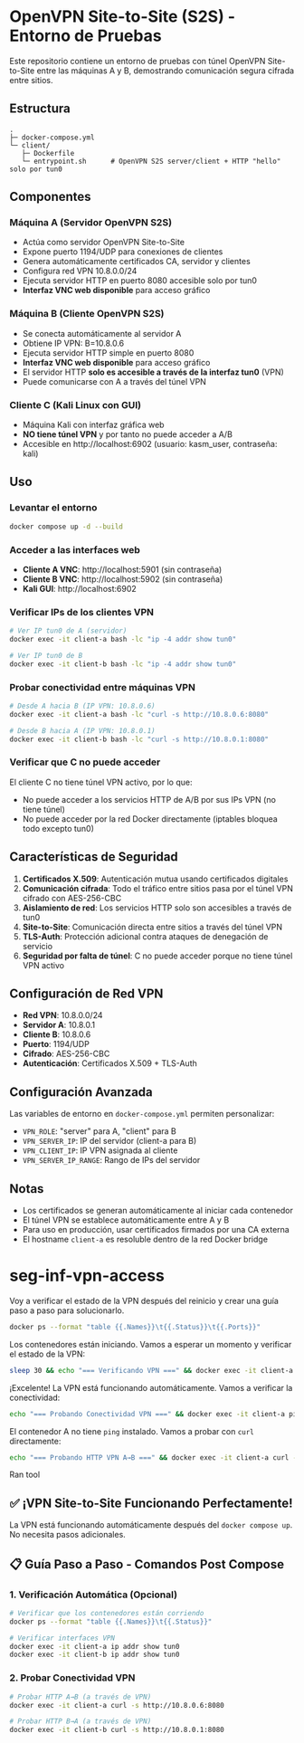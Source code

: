 # OpenVPN Site-to-Site (S2S) - Entorno de Pruebas

Este repositorio contiene un entorno de pruebas con túnel OpenVPN Site-to-Site entre las máquinas A y B, demostrando comunicación segura cifrada entre sitios.

## Estructura

```
.
├─ docker-compose.yml
└─ client/
   ├─ Dockerfile
   └─ entrypoint.sh      # OpenVPN S2S server/client + HTTP "hello" solo por tun0
```

## Componentes

### Máquina A (Servidor OpenVPN S2S)
- Actúa como servidor OpenVPN Site-to-Site
- Expone puerto 1194/UDP para conexiones de clientes
- Genera automáticamente certificados CA, servidor y clientes
- Configura red VPN 10.8.0.0/24
- Ejecuta servidor HTTP en puerto 8080 accesible solo por tun0
- **Interfaz VNC web disponible** para acceso gráfico

### Máquina B (Cliente OpenVPN S2S)
- Se conecta automáticamente al servidor A
- Obtiene IP VPN: B=10.8.0.6
- Ejecuta servidor HTTP simple en puerto 8080
- **Interfaz VNC web disponible** para acceso gráfico
- El servidor HTTP **solo es accesible a través de la interfaz tun0** (VPN)
- Puede comunicarse con A a través del túnel VPN

### Cliente C (Kali Linux con GUI)
- Máquina Kali con interfaz gráfica web
- **NO tiene túnel VPN** y por tanto no puede acceder a A/B
- Accesible en http://localhost:6902 (usuario: kasm_user, contraseña: kali)

## Uso

### Levantar el entorno

```bash
docker compose up -d --build
```

### Acceder a las interfaces web

- **Cliente A VNC**: http://localhost:5901 (sin contraseña)
- **Cliente B VNC**: http://localhost:5902 (sin contraseña)
- **Kali GUI**: http://localhost:6902

### Verificar IPs de los clientes VPN

```bash
# Ver IP tun0 de A (servidor)
docker exec -it client-a bash -lc "ip -4 addr show tun0"

# Ver IP tun0 de B
docker exec -it client-b bash -lc "ip -4 addr show tun0"

```

### Probar conectividad entre máquinas VPN

```bash
# Desde A hacia B (IP VPN: 10.8.0.6)
docker exec -it client-a bash -lc "curl -s http://10.8.0.6:8080"

# Desde B hacia A (IP VPN: 10.8.0.1)
docker exec -it client-b bash -lc "curl -s http://10.8.0.1:8080"
```

### Verificar que C no puede acceder

El cliente C no tiene túnel VPN activo, por lo que:
- No puede acceder a los servicios HTTP de A/B por sus IPs VPN (no tiene túnel)
- No puede acceder por la red Docker directamente (iptables bloquea todo excepto tun0)

## Características de Seguridad

1. **Certificados X.509**: Autenticación mutua usando certificados digitales
2. **Comunicación cifrada**: Todo el tráfico entre sitios pasa por el túnel VPN cifrado con AES-256-CBC
3. **Aislamiento de red**: Los servicios HTTP solo son accesibles a través de tun0
4. **Site-to-Site**: Comunicación directa entre sitios a través del túnel VPN
5. **TLS-Auth**: Protección adicional contra ataques de denegación de servicio
6. **Seguridad por falta de túnel**: C no puede acceder porque no tiene túnel VPN activo

## Configuración de Red VPN

- **Red VPN**: 10.8.0.0/24
- **Servidor A**: 10.8.0.1
- **Cliente B**: 10.8.0.6
- **Puerto**: 1194/UDP
- **Cifrado**: AES-256-CBC
- **Autenticación**: Certificados X.509 + TLS-Auth

## Configuración Avanzada

Las variables de entorno en `docker-compose.yml` permiten personalizar:

- `VPN_ROLE`: "server" para A, "client" para B
- `VPN_SERVER_IP`: IP del servidor (client-a para B)
- `VPN_CLIENT_IP`: IP VPN asignada al cliente
- `VPN_SERVER_IP_RANGE`: Rango de IPs del servidor

## Notas

- Los certificados se generan automáticamente al iniciar cada contenedor
- El túnel VPN se establece automáticamente entre A y B
- Para uso en producción, usar certificados firmados por una CA externa
- El hostname `client-a` es resoluble dentro de la red Docker bridge

# seg-inf-vpn-access



Voy a verificar el estado de la VPN después del reinicio y crear una guía paso a paso para solucionarlo.

```bash
docker ps --format "table {{.Names}}\t{{.Status}}\t{{.Ports}}"
```
Los contenedores están iniciando. Vamos a esperar un momento y verificar el estado de la VPN:

```bash
sleep 30 && echo "=== Verificando VPN ===" && docker exec -it client-a ip addr show tun0 2>/dev/null || echo "No tun0 en A" && echo "=== Cliente B ===" && docker exec -it client-b ip addr show tun0 2>/dev/null || echo "No tun0 en B"
```
¡Excelente! La VPN está funcionando automáticamente. Vamos a verificar la conectividad:

```bash
echo "=== Probando Conectividad VPN ===" && docker exec -it client-a ping -c 3 10.8.0.6 && echo "=== Probando HTTP VPN ===" && docker exec -it client-a curl -s http://10.8.0.6:8080 | head -1
```
El contenedor A no tiene `ping` instalado. Vamos a probar con `curl` directamente:

```bash
echo "=== Probando HTTP VPN A→B ===" && docker exec -it client-a curl -s http://10.8.0.6:8080 | head -1 && echo "=== Probando HTTP VPN B→A ===" && docker exec -it client-b curl -s http://10.8.0.1:8080 | head -1
```
Ran tool
## ✅ **¡VPN Site-to-Site Funcionando Perfectamente!**

La VPN está funcionando automáticamente después del `docker compose up`. No necesita pasos adicionales.

## 📋 **Guía Paso a Paso - Comandos Post Compose**

### **1. Verificación Automática (Opcional)**
```bash
# Verificar que los contenedores están corriendo
docker ps --format "table {{.Names}}\t{{.Status}}"

# Verificar interfaces VPN
docker exec -it client-a ip addr show tun0
docker exec -it client-b ip addr show tun0
```

### **2. Probar Conectividad VPN**
```bash
# Probar HTTP A→B (a través de VPN)
docker exec -it client-a curl -s http://10.8.0.6:8080

# Probar HTTP B→A (a través de VPN)
docker exec -it client-b curl -s http://10.8.0.1:8080
```
